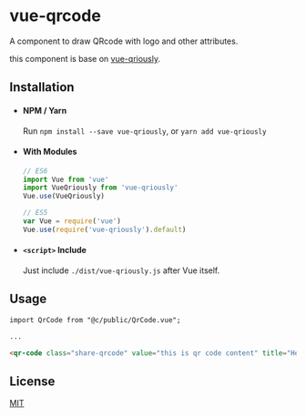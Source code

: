 # vue-qrcode
A component to draw QRcode with logo and other attributes.

this component is base on [vue-qriously](https://github.com/neocotic/qrious).

## Installation
- #### NPM / Yarn
  Run `npm install --save vue-qriously`, or `yarn add vue-qriously`

- #### With Modules

  ``` js
  // ES6
  import Vue from 'vue'
  import VueQriously from 'vue-qriously'
  Vue.use(VueQriously)

  // ES5
  var Vue = require('vue')
  Vue.use(require('vue-qriously').default)
  ```

- #### `<script>` Include

  Just include `./dist/vue-qriously.js` after Vue itself.

## Usage

``` html
import QrCode from "@c/public/QrCode.vue";

...

<qr-code class="share-qrcode" value="this is qr code content" title="Hello World" desc="this is qr code description " :logo="require('@/assets/logo.svg')" :size="200" :gap="24"/>
```


## License

[MIT](http://opensource.org/licenses/MIT)
